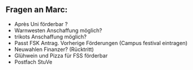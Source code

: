 ## Fragen an Marc:
- Après Uni förderbar ?
-  Warnwesten Anschaffung möglich?
- trikots Anschaffung möglich? 
- Passt FSK Antrag. Vorherige Förderungen (Campus festival eintragen) 
- Neuwahlen Finanzer? (Rücktritt) 
- Glühwein und Pizza für FSS förderbar
- Postfach StuVe 